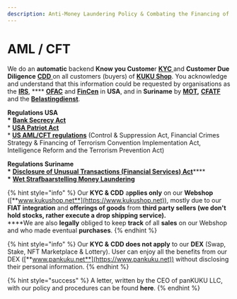 ```yaml
---
description: Anti-Money Laundering Policy & Combating the Financing of Terrorism Compliance
---
```


# AML / CFT

We do an **automatic** backend **Know you Custome**r [**KYC** ](../../knowledge-center/glossary-and-vocab.md)and **Customer Due Diligence** [**CDD** ](../../knowledge-center/glossary-and-vocab.md)on all customers (buyers) of [**KUKU Shop**](https://www.kukushop.net). You acknowledge and understand that this information could be requested by organisations as the [**IRS**](https://www.irs.gov), **** [**OFAC**](https://home.treasury.gov/policy-issues/office-of-foreign-assets-control-sanctions-programs-and-information) and [**FinCen**](https://www.fincen.gov) in **USA**, and in **Suriname** by [**MOT**](http://www.fiusuriname.org)**,** [**CFATF** ](https://www.cfatf-gafic.org)and the [**Belastingdienst**](https://belastingdienst.sr).

**Regulations USA**\
**\*** [**Bank Secrecy Act**](https://complyadvantage.com/insights/what-is-the-bank-secrecy-act/)\
\* [**USA Patriot Act**](https://complyadvantage.com/insights/usa-patriot-act/)\
\* [**US AML/CFT regulations**](https://www.lexology.com/library/detail.aspx?g=330bdf46-1eb9-4a14-8d7e-9851feb2839e) (Control & Suppression Act, Financial Crimes Strategy & Financing of Terrorism Convention Implementation Act, Intelligence Reform and the Terrorism Prevention Act)

**Regulations Suriname**\
**\*** [**Disclosure of Unusual Transactions (Financial Services) Act**](https://www.dna.sr/wetgeving/surinaamse-wetten/geldende-teksten-tm-2005/wet-melding-ongebruikelijke-transacties/)****\
**\*** [**Wet Strafbaarstelling Money Laundering**](https://www.dna.sr/wetgeving/surinaamse-wetten/geldende-teksten-tm-2005/wet-strafbaarstelling-money-laundering/)

{% hint style="info" %}
Our **KYC & CDD** a**pplies only** on our **Webshop** ([**www.kukushop.net**](https://www.kukushop.net)), mostly due to our **FIAT integration** and **offerings of goods** from **third party sellers (we don't hold stocks, rather execute a drop shipping service).**\
****We are also **legally** obliged to keep **track** of all **sales** on our Webshop and who made eventual **purchases**.
{% endhint %}

{% hint style="info" %}
Our **KYC &** **CDD does not apply** to our **DEX** (Swap, Stake, NFT Marketplace & Lottery). User can enjoy all the benefits from our DEX ([**www.pankuku.net**](https://www.pankuku.net)) without disclosing their personal information.
{% endhint %}

{% hint style="success" %}
A letter, written by the CEO of panKUKU LLC, with our policy and procedures can be found **here**.
{% endhint %}
